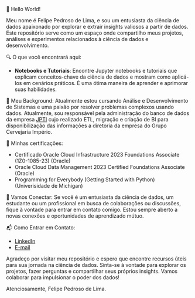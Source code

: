 👋 Hello World!

Meu nome é Felipe Pedroso de Lima, e sou um entusiasta da ciência de dados apaixonado por explorar e extrair insights valiosos a partir de dados. Este repositório serve como um espaço onde compartilho meus projetos, análises e experimentos relacionados à ciência de dados e desenvolvimento.

🔍 O que você encontrará aqui:

- **Notebooks e Tutoriais**: Encontre Jupyter notebooks e tutoriais que explicam conceitos-chave da ciência de dados e mostram como aplicá-los em cenários práticos. É uma ótima maneira de aprender e aprimorar suas habilidades.

💼 Meu Background:
Atualmente estou cursando Análise e Desenvolvimento de Sistemas e uma paixão por resolver problemas complexos usando dados. Atualmente, sou responsável pela administração do banco de dados da empresa [JPTI](www.jpti.com.br) cujo realizado ETL, migração e criação de BI para disponibilização das informações a diretoria da empresa do Grupo Cervejaria Império.

💼 Minhas certificações: 
- Certificado Oracle Cloud Infrastructure 2023 Foundations Associate (1Z0-1085-23) (Oracle)
- Oracle Cloud Data Management 2023 Certified Foundations Associate (Oracle)
- Programming for Everybody (Getting Started with Python) (Univerisidade de Michigan)

🤝 Vamos Conectar:
Se você é um entusiasta da ciência de dados, um estudante ou um profissional em busca de colaborações ou discussões, fique à vontade para entrar em contato comigo. Estou sempre aberto a novas conexões e oportunidades de aprendizado mútuo.

📬 Como Entrar em Contato:
 - [LinkedIn](https://www.linkedin.com/in/felipe-lima-294703202/)
 - [E-mail](felipe.pedroso2108@gmail.com)

Agradeço por visitar meu repositório e espero que encontre recursos úteis para sua jornada na ciência de dados. Sinta-se à vontade para explorar os projetos, fazer perguntas e compartilhar seus próprios insights. Vamos colaborar para impulsionar o poder dos dados!

Atenciosamente,
Felipe Pedroso de Lima.
